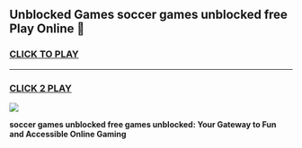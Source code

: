 
## Unblocked Games soccer games unblocked free Play Online 👋
<h3>
<a href="https://news.freeplayer.one?title=soccer_games_unblocked_free&ref=17F">CLICK TO PLAY</a></h3>
<hr>

<h3>
<a href="https://news.freeplayer.one?title=soccer_games_unblocked_free&ref=17F">CLICK 2 PLAY</a>
  
</h3>

<a href="https://news.freeplayer.one?title=soccer_games_unblocked_free&ref=17F/"><img src="https://clearcache.store/games.png"></a>


**soccer games unblocked free games unblocked: Your Gateway to Fun and Accessible Online Gaming**
